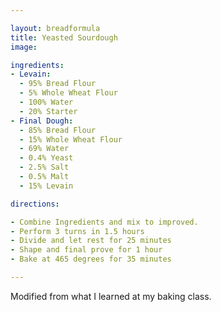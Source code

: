 ```yaml
---

layout: breadformula
title: Yeasted Sourdough
image:

ingredients:
- Levain:
  - 95% Bread Flour
  - 5% Whole Wheat Flour
  - 100% Water
  - 20% Starter
- Final Dough:
  - 85% Bread Flour 
  - 15% Whole Wheat Flour
  - 69% Water
  - 0.4% Yeast
  - 2.5% Salt
  - 0.5% Malt
  - 15% Levain

directions:

- Combine Ingredients and mix to improved. 
- Perform 3 turns in 1.5 hours
- Divide and let rest for 25 minutes
- Shape and final prove for 1 hour
- Bake at 465 degrees for 35 minutes

---
```

Modified from what I learned at my baking class.